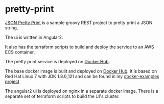 # pretty-print


[JSON Pretty Print](http://pretty-print-ui-dev-alb-ecs-169084364.us-east-1.elb.amazonaws.com/) is a sample groovy REST project to pretty print a JSON string.


The ui is written in Angular2.

It also has the terraform scripts to build and deploy the service to an AWS ECS container.  

The pretty print service is deployed on [Docker Hub](https://hub.docker.com/r/chuckh/pretty-print/).

The base docker image is built and deployed on [Docker Hub](https://hub.docker.com/r/chuckh/rhel7-jdk/). It is based on Red Hat Linux 7 with JDK 1.8.0_121 and can be found in my [docker-examples project](https://github.com/chuckhutchinson2/docker-examples/tree/master/rhel7-java)

The angular2 ui is deployed on nginx in a separate docker image.  There is a separate set of terraform scripts to build the UI's cluster.